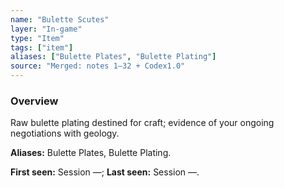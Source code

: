 ```yaml
---
name: "Bulette Scutes"
layer: "In-game"
type: "Item"
tags: ["item"]
aliases: ["Bulette Plates", "Bulette Plating"]
source: "Merged: notes 1–32 + Codex1.0"
---
```

### Overview
Raw bulette plating destined for craft; evidence of your ongoing negotiations with geology.

**Aliases:** Bulette Plates, Bulette Plating.

**First seen:** Session —; **Last seen:** Session —.
